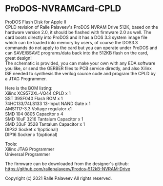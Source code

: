 # ProDOS-NVRAMCard-CPLD
ProDOS Flash Disk for Apple II  
CPLD revision of Ralle Palaveev's ProDOS NVRAM Drive 512K, based on the hardware version 2.0, it should be flashed with firmware 2.0 as well. The card boots directly into ProDOS and it has a DOS 3.3 system image file which can be loaded into memory by users, of course the DOS3.3 commands do not apply to the card but you can operate under ProDOS and can SAVE/BSAVE programs/data back into the 512KB flash on the card, great design!  
The schematic is provided, you can make your own with any EDA software you like, or send the GERBER files to PCB service directly, and also Xilinx ISE needed to synthesis the verilog source code and program the CPLD by a JTAG Programmer.

Here is the BOM listing:  
Xilinx XC9572XL-VQ44 CPLD x 1  
SST 39SF040 Flash ROM x 1  
74HC133/74LS133 13-Input NAND Gate x 1  
AMS1117-3.3 Voltage regulator x1  
SMD 104 0805 Capacitor x 4  
SMD 10uF 3216 Tantalum Capacitor x 1  
SMD 33uF 3528 Tantalum Capacitor x 1  
DIP32 Socket x 1(optional)  
DIP16 Socker x 1(optional)  

Tools:  
Xilinx JTAG Programmer  
Universal Programmer  

The firmware can be downloaded from the designer's github:  
https://github.com/rallepalaveev/Prodos-512kB-NVRAM-Drive

Copyright (c) 2021 Ralle Palaveev All rights reserved.
